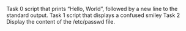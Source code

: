 Task 0 script that prints “Hello, World”, followed by a new line to the standard output.
Task 1 script that displays a confused smiley
Task 2 Display the content of the /etc/passwd file.
